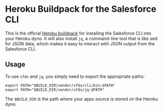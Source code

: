 # Heroku Buildpack for the Salesforce CLI

This is the official [Heroku buildpack](http://devcenter.heroku.com/articles/buildpacks) for installing the Salesforce CLI into your Heroku dyno. It will also install `jq`, a command-line tool that is like sed for JSON data, which makes it easy to interact with JSON output from the Salesforce CLI.

## Usage

To use `sfdx` and `jq`, you simply need to export the appropriate paths:

```
export PATH="$BUILD_DIR/vendor/sfdx/cli/bin:$PATH"
export PATH="$BUILD_DIR/vendor/sfdx/jq:$PATH"
```

The `$BUILD_DIR` is the path where your apps source is stored on the Heroku dyno.